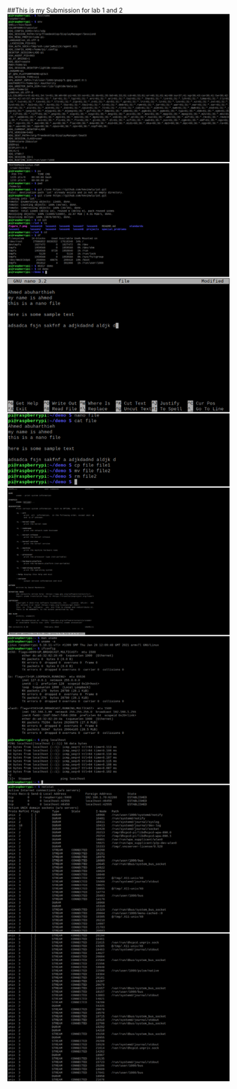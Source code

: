 ##This is my Submission for lab 1 and 2
![](/media/Lab1_1.png)
![](/media/Lab1_2.png)
![](/media/Lab1_3.png)
![](/media/Lab1_4.png)
![](/media/Lab1_5.png)
![](/media/Lab1_6.png)
![](/media/Lab1_7.png)
![](/media/Lab1_8.png)
